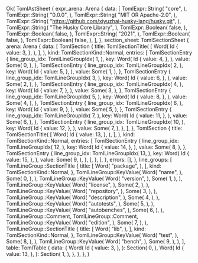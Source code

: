 Ok(
    TomlAstSheet {
        expr_arena: Arena {
            data: [
                TomlExpr::String(
                    "core",
                ),
                TomlExpr::String(
                    "0.0.0",
                ),
                TomlExpr::String(
                    "MIT OR Apache-2.0",
                ),
                TomlExpr::String(
                    "https://github.com/xiyuzhai-husky-lang/husky.git",
                ),
                TomlExpr::String(
                    "The Husky Core Library",
                ),
                TomlExpr::Boolean(
                    false,
                ),
                TomlExpr::Boolean(
                    false,
                ),
                TomlExpr::String(
                    "2021",
                ),
                TomlExpr::Boolean(
                    false,
                ),
                TomlExpr::Boolean(
                    false,
                ),
            ],
        },
        section_sheet: TomlSectionSheet {
            arena: Arena {
                data: [
                    TomlSection {
                        title: TomlSectionTitle(
                            [
                                Word(
                                    Id {
                                        value: 3,
                                    },
                                ),
                            ],
                        ),
                        kind: TomlSectionKind::Normal,
                        entries: [
                            TomlSectionEntry {
                                line_group_idx: TomlLineGroupIdx(
                                    1,
                                ),
                                key: Word(
                                    Id {
                                        value: 4,
                                    },
                                ),
                                value: Some(
                                    0,
                                ),
                            },
                            TomlSectionEntry {
                                line_group_idx: TomlLineGroupIdx(
                                    2,
                                ),
                                key: Word(
                                    Id {
                                        value: 5,
                                    },
                                ),
                                value: Some(
                                    1,
                                ),
                            },
                            TomlSectionEntry {
                                line_group_idx: TomlLineGroupIdx(
                                    3,
                                ),
                                key: Word(
                                    Id {
                                        value: 6,
                                    },
                                ),
                                value: Some(
                                    2,
                                ),
                            },
                            TomlSectionEntry {
                                line_group_idx: TomlLineGroupIdx(
                                    4,
                                ),
                                key: Word(
                                    Id {
                                        value: 7,
                                    },
                                ),
                                value: Some(
                                    3,
                                ),
                            },
                            TomlSectionEntry {
                                line_group_idx: TomlLineGroupIdx(
                                    5,
                                ),
                                key: Word(
                                    Id {
                                        value: 8,
                                    },
                                ),
                                value: Some(
                                    4,
                                ),
                            },
                            TomlSectionEntry {
                                line_group_idx: TomlLineGroupIdx(
                                    6,
                                ),
                                key: Word(
                                    Id {
                                        value: 9,
                                    },
                                ),
                                value: Some(
                                    5,
                                ),
                            },
                            TomlSectionEntry {
                                line_group_idx: TomlLineGroupIdx(
                                    7,
                                ),
                                key: Word(
                                    Id {
                                        value: 11,
                                    },
                                ),
                                value: Some(
                                    6,
                                ),
                            },
                            TomlSectionEntry {
                                line_group_idx: TomlLineGroupIdx(
                                    10,
                                ),
                                key: Word(
                                    Id {
                                        value: 12,
                                    },
                                ),
                                value: Some(
                                    7,
                                ),
                            },
                        ],
                    },
                    TomlSection {
                        title: TomlSectionTitle(
                            [
                                Word(
                                    Id {
                                        value: 13,
                                    },
                                ),
                            ],
                        ),
                        kind: TomlSectionKind::Normal,
                        entries: [
                            TomlSectionEntry {
                                line_group_idx: TomlLineGroupIdx(
                                    12,
                                ),
                                key: Word(
                                    Id {
                                        value: 14,
                                    },
                                ),
                                value: Some(
                                    8,
                                ),
                            },
                            TomlSectionEntry {
                                line_group_idx: TomlLineGroupIdx(
                                    13,
                                ),
                                key: Word(
                                    Id {
                                        value: 15,
                                    },
                                ),
                                value: Some(
                                    9,
                                ),
                            },
                        ],
                    },
                ],
            },
            errors: [],
        },
        line_groups: [
            TomlLineGroup::SectionTitle {
                title: [
                    Word(
                        "package",
                    ),
                ],
                kind: TomlSectionKind::Normal,
            },
            TomlLineGroup::KeyValue(
                Word(
                    "name",
                ),
                Some(
                    0,
                ),
            ),
            TomlLineGroup::KeyValue(
                Word(
                    "version",
                ),
                Some(
                    1,
                ),
            ),
            TomlLineGroup::KeyValue(
                Word(
                    "license",
                ),
                Some(
                    2,
                ),
            ),
            TomlLineGroup::KeyValue(
                Word(
                    "repository",
                ),
                Some(
                    3,
                ),
            ),
            TomlLineGroup::KeyValue(
                Word(
                    "description",
                ),
                Some(
                    4,
                ),
            ),
            TomlLineGroup::KeyValue(
                Word(
                    "autotests",
                ),
                Some(
                    5,
                ),
            ),
            TomlLineGroup::KeyValue(
                Word(
                    "autobenches",
                ),
                Some(
                    6,
                ),
            ),
            TomlLineGroup::Comment,
            TomlLineGroup::Comment,
            TomlLineGroup::KeyValue(
                Word(
                    "edition",
                ),
                Some(
                    7,
                ),
            ),
            TomlLineGroup::SectionTitle {
                title: [
                    Word(
                        "lib",
                    ),
                ],
                kind: TomlSectionKind::Normal,
            },
            TomlLineGroup::KeyValue(
                Word(
                    "test",
                ),
                Some(
                    8,
                ),
            ),
            TomlLineGroup::KeyValue(
                Word(
                    "bench",
                ),
                Some(
                    9,
                ),
            ),
        ],
        table: TomlTable {
            data: {
                Word(
                    Id {
                        value: 3,
                    },
                ): Section(
                    0,
                ),
                Word(
                    Id {
                        value: 13,
                    },
                ): Section(
                    1,
                ),
            },
        },
    },
)